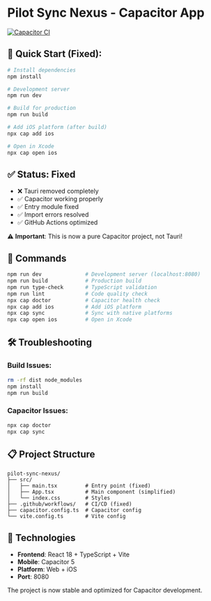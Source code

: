 # Pilot Sync Nexus - Capacitor App

[![Capacitor CI](https://github.com/YOUR_USERNAME/pilot-sync-nexus/actions/workflows/capacitor-ci.yml/badge.svg)](https://github.com/YOUR_USERNAME/pilot-sync-nexus/actions/workflows/capacitor-ci.yml)

## 🚀 Quick Start (Fixed):

```bash
# Install dependencies
npm install

# Development server
npm run dev

# Build for production  
npm run build

# Add iOS platform (after build)
npx cap add ios

# Open in Xcode
npx cap open ios
```

## ✅ Status: Fixed
- ❌ Tauri removed completely
- ✅ Capacitor working properly  
- ✅ Entry module fixed
- ✅ Import errors resolved
- ✅ GitHub Actions optimized

⚠️ **Important**: This is now a pure Capacitor project, not Tauri!

## 🔧 Commands

```bash
npm run dev              # Development server (localhost:8080)
npm run build            # Production build
npm run type-check       # TypeScript validation
npm run lint             # Code quality check
npx cap doctor           # Capacitor health check
npx cap add ios          # Add iOS platform
npx cap sync             # Sync with native platforms
npx cap open ios         # Open in Xcode
```

## 🛠️ Troubleshooting

### Build Issues:
```bash
rm -rf dist node_modules
npm install
npm run build
```

### Capacitor Issues:
```bash
npx cap doctor
npx cap sync
```

## 📋 Project Structure
```
pilot-sync-nexus/
├── src/
│   ├── main.tsx         # Entry point (fixed)
│   ├── App.tsx          # Main component (simplified)
│   └── index.css        # Styles
├── .github/workflows/   # CI/CD (fixed)
├── capacitor.config.ts  # Capacitor config
└── vite.config.ts       # Vite config
```

## 🎯 Technologies
- **Frontend**: React 18 + TypeScript + Vite
- **Mobile**: Capacitor 5
- **Platform**: Web + iOS
- **Port**: 8080

The project is now stable and optimized for Capacitor development.